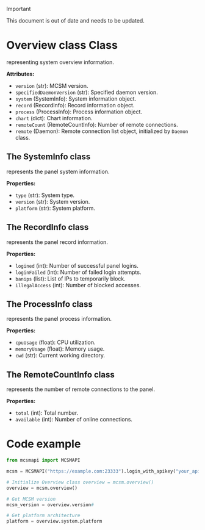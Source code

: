 > [!important]
> This document is out of date and needs to be updated.

# Overview class Class

representing system overview information.

**Attributes:**

- `version` (str): MCSM version.
- `specifiedDaemonVersion` (str): Specified daemon version.
- `system` (SystemInfo): System information object.
- `record` (RecordInfo): Record information object.
- `process` (ProcessInfo): Process information object.
- `chart` (dict): Chart information.
- `remoteCount` (RemoteCountInfo): Number of remote connections.
- `remote` (Daemon): Remote connection list object, initialized by `Daemon` class.

## The SystemInfo class

represents the panel system information.

**Properties:**

- `type` (str): System type.
- `version` (str): System version.
- `platform` (str): System platform.

## The RecordInfo class

represents the panel record information.

**Properties:**

- `logined` (int): Number of successful panel logins.
- `loginFailed` (int): Number of failed login attempts.
- `banips` (list): List of IPs to temporarily block.
- `illegalAccess` (int): Number of blocked accesses.

## The ProcessInfo class

represents the panel process information.

**Properties:**

- `cpuUsage` (float): CPU utilization.
- `memoryUsage` (float): Memory usage.
- `cwd` (str): Current working directory.

## The RemoteCountInfo class

represents the number of remote connections to the panel.

**Properties:**

- `total` (int): Total number.
- `available` (int): Number of online connections.

# Code example

```python
from mcsmapi import MCSMAPI

mcsm = MCSMAPI("https://example.com:23333").login_with_apikey("your_apikey")

# Initialize Overview class overview = mcsm.overview()
overview = mcsm.overview()

# Get MCSM version
mcsm_version = overview.version#

# Get platform architecture
platform = overview.system.platform
```
